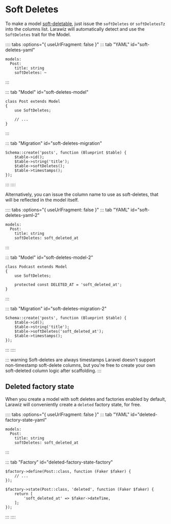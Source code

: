 # Soft Deletes

To make a model [soft-deletable](https://laravel.com/docs/eloquent#soft-deleting), just issue the `softDeletes` or `softDeletesTz` into the columns list. Larawiz will automatically detect and use the `SoftDeletes` trait for the Model.

:::: tabs :options="{ useUrlFragment: false }"
::: tab "YAML" id="soft-deletes-yaml"
```yaml{4}
models:
  Post:
    title: string
    softDeletes: ~
```
:::

::: tab "Model" id="soft-deletes-model"
```php{3}
class Post extends Model
{
    use SoftDeletes;
    
    // ...
}
```
:::

::: tab "Migration" id="soft-deletes-migration"
```php{4}
Schema::create('posts', function (Blueprint $table) {
    $table->id();
    $table->string('title');
    $table->softDeletes();
    $table->timestamps();
});
```
:::
::::

Alternatively, you can issue the column name to use as soft-deletes, that will be reflected in the model itself.

:::: tabs :options="{ useUrlFragment: false }"
::: tab "YAML"  id="soft-deletes-yaml-2"
```yaml{4}
models:
  Post:
    title: string
    softDeletes: soft_deleted_at
```
:::

::: tab "Model" id="soft-deletes-model-2"
```php{3,5}
class Podcast extends Model
{
    use SoftDeletes;

    protected const DELETED_AT = 'soft_deleted_at';
}
```
:::

::: tab "Migration" id="soft-deletes-migration-2"
```php{4}
Schema::create('posts', function (Blueprint $table) {
    $table->id();
    $table->string('title');
    $table->softDeletes('soft_deleted_at');
    $table->timestamps();
});
```
:::
::::

::: warning Soft-deletes are always timestamps 
Laravel doesn't support non-timestamp soft-delete columns, but you're free to create your own soft-deleted column logic after scaffolding.
:::

## Deleted factory state

When you create a model with soft deletes and factories enabled by default, Larawiz will conveniently create a `deleted` factory state, for free.

:::: tabs :options="{ useUrlFragment: false }"
::: tab "YAML" id="deleted-factory-state-yaml"
```yaml{4}
models:
  Post:
    title: string
    softDeletes: soft_deleted_at
```
:::

::: tab "Factory" id="deleted-factory-state-factory"
```php{5-9}
$factory->define(Post::class, function (Faker $faker) {
    // ...
});

$factory->state(Post::class, 'deleted', function (Faker $faker) {
    return [
        'soft_deleted_at' => $faker->dateTime,
    ];
});
```
:::
::::